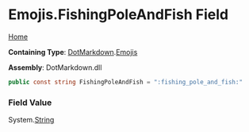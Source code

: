 # Emojis\.FishingPoleAndFish Field

[Home](../../../README.md)

**Containing Type**: [DotMarkdown](../../README.md)\.[Emojis](../README.md)

**Assembly**: DotMarkdown\.dll

```csharp
public const string FishingPoleAndFish = ":fishing_pole_and_fish:"
```

### Field Value

System\.[String](https://docs.microsoft.com/en-us/dotnet/api/system.string)